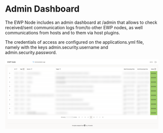 # Admin Dashboard

The EWP Node includes an admin dashboard at /admin that allows to check received/sent communication logs from/to other EWP nodes, 
as well communications from hosts and to them via host plugins.

The credentials of access are configured on the applications.yml file, namely with the keys admin.security.username and admin.security.password.

![Admin Dashboard](images/admin-dashboard.png)
